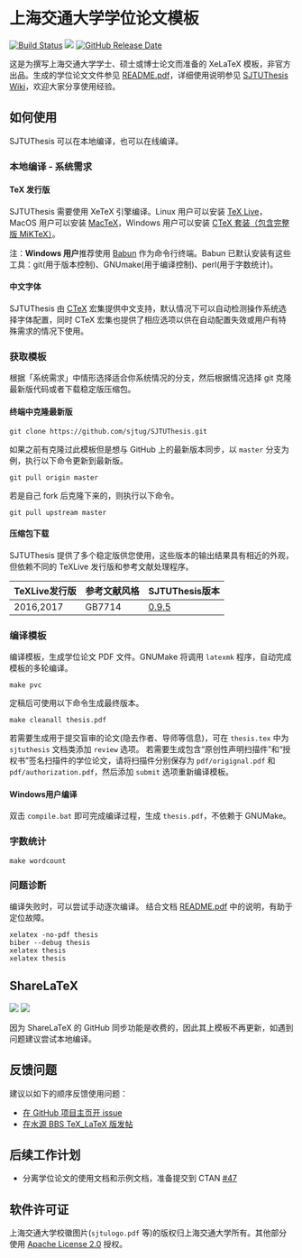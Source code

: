 # 上海交通大学学位论文模板

[![Build Status](https://travis-ci.org/sjtug/SJTUThesis.svg?branch=master)](https://travis-ci.org/sjtug/SJTUThesis)
[![](https://img.shields.io/github/release/sjtug/SJTUThesis.svg)](https://github.com/sjtug/SJTUThesis/releases)
[![GitHub Release Date](https://img.shields.io/github/release-date/sjtug/SJTUThesis.svg)]()

这是为撰写上海交通大学学士、硕士或博士论文而准备的 XeLaTeX 模板，非官方出品。生成的学位论文文件参见 [README.pdf][README]，详细使用说明参见 [SJTUThesis Wiki](https://github.com/sjtug/SJTUThesis/wiki)，欢迎大家分享使用经验。

## 如何使用

SJTUThesis 可以在本地编译，也可以在线编译。

### 本地编译 - 系统需求

#### TeX 发行版

SJTUThesis 需要使用 XeTeX 引擎编译。Linux 用户可以安装 [TeX Live](https://www.tug.org/texlive/)，MacOS 用户可以安装 [MacTeX](https://www.tug.org/mactex/)，Windows 用户可以安装 [CTeX 套装（包含完整版 MiKTeX）](http://www.ctex.org/CTeXDownload)。

注：**Windows 用户**推荐使用 [Babun](http://babun.github.io/) 作为命令行终端。Babun 已默认安装有这些工具：git(用于版本控制)、GNUmake(用于编译控制)、perl(用于字数统计)。

#### 中文字体

SJTUThesis 由 [CTeX](https://www.ctan.org/pkg/ctex?lang=en) 宏集提供中文支持，默认情况下可以自动检测操作系统选择字体配置，同时 CTeX 宏集也提供了相应选项以供在自动配置失效或用户有特殊需求的情况下使用。

### 获取模板

根据「系统需求」中情形选择适合你系统情况的分支，然后根据情况选择 git 克隆最新版代码或者下载稳定版压缩包。

#### 终端中克隆最新版

```shell
git clone https://github.com/sjtug/SJTUThesis.git
```

如果之前有克隆过此模板但是想与 GitHub 上的最新版本同步，以 `master` 分支为例，执行以下命令更新到最新版。

```shell
git pull origin master
```

若是自己 fork 后克隆下来的，则执行以下命令。

```shell
git pull upstream master
```

#### 压缩包下载

SJTUThesis 提供了多个稳定版供您使用，这些版本的输出结果具有相近的外观，但依赖不同的 TeXLive 发行版和参考文献处理程序。

| TeXLive发行版 | 参考文献风格  | SJTUThesis版本 |
|---------------|---------------|----------------|
| 2016,2017     | GB7714        | [0.9.5][0.9.5] |

### 编译模板

编译模板，生成学位论文 PDF 文件。GNUMake 将调用 `latexmk` 程序，自动完成模板的多轮编译。

```shell
make pvc
```

定稿后可使用以下命令生成最终版本。

```shell
make cleanall thesis.pdf
```

若需要生成用于提交盲审的论文(隐去作者、导师等信息)，可在 `thesis.tex` 中为 `sjtuthesis` 文档类添加 `review` 选项。 若需要生成包含“原创性声明扫描件”和“授权书”签名扫描件的学位论文，请将扫描件分别保存为 `pdf/origignal.pdf` 和 `pdf/authorization.pdf`，然后添加 `submit` 选项重新编译模板。

#### Windows用户编译

双击 `compile.bat` 即可完成编译过程，生成 `thesis.pdf`，不依赖于 GNUMake。

### 字数统计

```shell
make wordcount
```

### 问题诊断

编译失败时，可以尝试手动逐次编译。
结合文档 [README.pdf][README] 中的说明，有助于定位故障。

```shell
xelatex -no-pdf thesis
biber --debug thesis
xelatex thesis
xelatex thesis
```

## ShareLaTeX

[![](https://img.shields.io/badge/ShareLaTeX-v0.8-green.svg)](https://www.sharelatex.com/templates/566ea0fb08f4ac510fbc6b9e)
[![](https://img.shields.io/badge/ShareLaTeX-v0.9.5-green.svg)](https://www.sharelatex.com/templates/588163ec93a02abc513710fd)

因为 ShareLaTeX 的 GitHub 同步功能是收费的，因此其上模板不再更新，如遇到问题建议尝试本地编译。

## 反馈问题

建议以如下的顺序反馈使用问题：

* [在 GitHub 项目主页开 issue](https://github.com/sjtug/SJTUThesis/issues)
* [在水源 BBS TeX_LaTeX 版发帖](https://bbs.sjtu.edu.cn/bbsdoc?board=TeX_LaTeX)

## 后续工作计划

* 分离学位论文的使用文档和示例文档，准备提交到 CTAN [#47](https://github.com/sjtug/SJTUThesis/issues/47)

## 软件许可证

上海交通大学校徽图片(`sjtulogo.pdf` 等)的版权归上海交通大学所有。其他部分使用 [Apache License 2.0](LICENSE) 授权。

[README]: https://s3.amazonaws.com/sjtuthesis/README.pdf
[0.9.5]: https://github.com/sjtug/SJTUThesis/releases/tag/0.9.5
